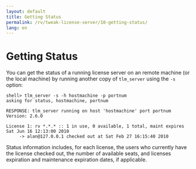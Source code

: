 ```yaml
---
layout: default
title: Getting Status
permalink: /rv/tweak-license-server/10-getting-status/
lang: en
---
```


# Getting Status

You can get the status of a running license server on an remote machine (or the local machine) by running another copy of `tlm_server` using the `-s` option:

```
shell> tlm_server -s -h hostmachine -p portnum
asking for status, hostmachine, portnum

RESPONSE: tlm_server running on host 'hostmachine' port portnum
Version: 2.6.0

License 1: rv *.*.* :: 1 in use, 0 available, 1 total, maint expires Sat Jun 16 12:13:00 2010
     -> alan@127.0.0.1 checked out at Sat Feb 27 16:15:40 2010
```

Status information includes, for each license, the users who currently have the license checked out, the number of available seats, and licenses expiration and maintenance expiration dates, if applicable.
